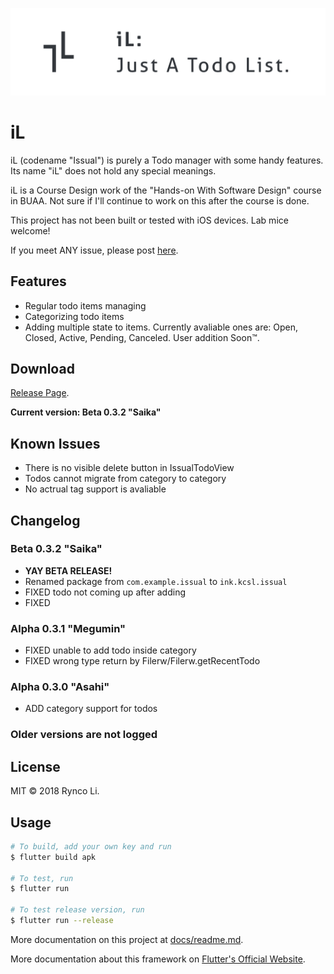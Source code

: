 ![iL Logo](docs/res/iL_header.png)

# iL

iL (codename "Issual") is purely a Todo manager with some handy features. Its
name "iL" does not hold any special meanings.

iL is a Course Design work of the "Hands-on With Software Design" course in
BUAA. Not sure if I'll continue to work on this after the course is done.

This project has not been built or tested with iOS devices. Lab mice welcome!

If you meet ANY issue, please post [here](https://github.com/01010101lzy/issual/issues).

## Features

- Regular todo items managing
- Categorizing todo items
- Adding multiple state to items. Currently avaliable ones are: Open, Closed,
  Active, Pending, Canceled. User addition Soon™.

## Download

[Release Page](https://github.com/01010101lzy/issual/releases).

**Current version: Beta 0.3.2 "Saika"**

## Known Issues

- There is no visible delete button in IssualTodoView
- Todos cannot migrate from category to category
- No actrual tag support is avaliable

## Changelog

### Beta 0.3.2 "Saika"

- **YAY BETA RELEASE!**
- Renamed package from `com.example.issual` to `ink.kcsl.issual`
- FIXED todo not coming up after adding
- FIXED

### Alpha 0.3.1 "Megumin"

- FIXED unable to add todo inside category
- FIXED wrong type return by Filerw/Filerw.getRecentTodo

### Alpha 0.3.0 "Asahi"

- ADD category support for todos

### Older versions are not logged

## License

MIT © 2018 Rynco Li.

## Usage

```sh
# To build, add your own key and run
$ flutter build apk

# To test, run
$ flutter run

# To test release version, run
$ flutter run --release
```

More documentation on this project at [docs/readme.md](https://github.com/01010101lzy/issual/blob/master/docs/readme.md).

More documentation about this framework on [Flutter's Official Website](https://flutter.io).
